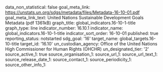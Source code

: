 data_non_statistical: false
goal_meta_link: https://unstats.un.org/sdgs/metadata/files/Metadata-16-10-01.pdf
goal_meta_link_text: United Nations Sustainable Development Goals Metadata (pdf 1361kB)
graph_title: global_indicators.16-10-1-title
graph_type: line
indicator_number: 16.10.1
indicator_name: global_indicators.16-10-1-title
indicator_sort_order: 16-10-01
published: true
reporting_status: notstarted
sdg_goal: '16'
target_name: global_targets.16-10-title
target_id: '16.10'
un_custodian_agency: Office of the United Nations High Commissioner for Human Rights
  (OHCHR)
un_designated_tier: '2'
source_active_1: true
source_organisation_1: 
source_url_1: 
source_url_text_1: 
source_release_date_1: 
source_contact_1: 
source_periodicity_1: 
source_other_info_1: 